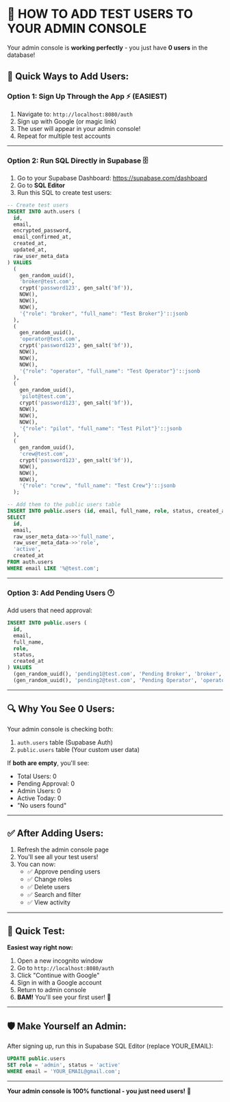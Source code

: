 # 🧪 HOW TO ADD TEST USERS TO YOUR ADMIN CONSOLE

Your admin console is **working perfectly** - you just have **0 users** in the database!

## 🎯 **Quick Ways to Add Users:**

### **Option 1: Sign Up Through the App** ⚡ (EASIEST)

1. Navigate to: `http://localhost:8080/auth`
2. Sign up with Google (or magic link)
3. The user will appear in your admin console!
4. Repeat for multiple test accounts

---

### **Option 2: Run SQL Directly in Supabase** 🗄️

1. Go to your Supabase Dashboard: https://supabase.com/dashboard
2. Go to **SQL Editor**
3. Run this SQL to create test users:

```sql
-- Create test users
INSERT INTO auth.users (
  id,
  email,
  encrypted_password,
  email_confirmed_at,
  created_at,
  updated_at,
  raw_user_meta_data
) VALUES 
  (
    gen_random_uuid(),
    'broker@test.com',
    crypt('password123', gen_salt('bf')),
    NOW(),
    NOW(),
    NOW(),
    '{"role": "broker", "full_name": "Test Broker"}'::jsonb
  ),
  (
    gen_random_uuid(),
    'operator@test.com',
    crypt('password123', gen_salt('bf')),
    NOW(),
    NOW(),
    NOW(),
    '{"role": "operator", "full_name": "Test Operator"}'::jsonb
  ),
  (
    gen_random_uuid(),
    'pilot@test.com',
    crypt('password123', gen_salt('bf')),
    NOW(),
    NOW(),
    NOW(),
    '{"role": "pilot", "full_name": "Test Pilot"}'::jsonb
  ),
  (
    gen_random_uuid(),
    'crew@test.com',
    crypt('password123', gen_salt('bf')),
    NOW(),
    NOW(),
    NOW(),
    '{"role": "crew", "full_name": "Test Crew"}'::jsonb
  );

-- Add them to the public users table
INSERT INTO public.users (id, email, full_name, role, status, created_at)
SELECT 
  id,
  email,
  raw_user_meta_data->>'full_name',
  raw_user_meta_data->>'role',
  'active',
  created_at
FROM auth.users
WHERE email LIKE '%@test.com';
```

---

### **Option 3: Add Pending Users** 🕐

Add users that need approval:

```sql
INSERT INTO public.users (
  id,
  email,
  full_name,
  role,
  status,
  created_at
) VALUES 
  (gen_random_uuid(), 'pending1@test.com', 'Pending Broker', 'broker', 'pending', NOW()),
  (gen_random_uuid(), 'pending2@test.com', 'Pending Operator', 'operator', 'pending', NOW());
```

---

## 🔍 **Why You See 0 Users:**

Your admin console is checking both:
1. `auth.users` table (Supabase Auth)
2. `public.users` table (Your custom user data)

If **both are empty**, you'll see:
- Total Users: 0
- Pending Approval: 0
- Admin Users: 0
- Active Today: 0
- "No users found"

---

## ✅ **After Adding Users:**

1. Refresh the admin console page
2. You'll see all your test users!
3. You can now:
   - ✅ Approve pending users
   - ✅ Change roles
   - ✅ Delete users
   - ✅ Search and filter
   - ✅ View activity

---

## 🚀 **Quick Test:**

**Easiest way right now:**

1. Open a new incognito window
2. Go to `http://localhost:8080/auth`
3. Click "Continue with Google"
4. Sign in with a Google account
5. Return to admin console
6. **BAM!** You'll see your first user! 🎉

---

## 🛡️ **Make Yourself an Admin:**

After signing up, run this in Supabase SQL Editor (replace YOUR_EMAIL):

```sql
UPDATE public.users 
SET role = 'admin', status = 'active'
WHERE email = 'YOUR_EMAIL@gmail.com';
```

---

**Your admin console is 100% functional - you just need users!** 🚀






